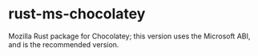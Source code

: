 rust-ms-chocolatey
==================

Mozilla Rust package for Chocolatey;
this version uses the Microsoft ABI,
and is the recommended version.